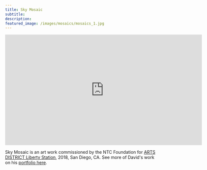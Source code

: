 ```yaml
---
title: Sky Mosaic
subtitle:
description:
featured_image: /images/mosaics/mosaics_1.jpg
---
```


<div class="gallery" data-columns="1">
	<iframe src="https://www.youtube.com/embed/7PLaqHg5KDM" width="640" height="360" frameborder="0" allowfullscreen></iframe>
</div>

Sky Mosaic is an art work commissioned by the NTC Foundation for [ARTS DISTRICT Liberty Station](https://www.facebook.com/ArtsDistrictLibertyStation), 2018, San Diego, CA. See more of David's work on his [portfolio here](index).
